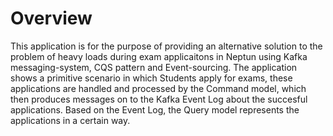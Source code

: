# Overview

This application is for the purpose of providing an alternative solution to the problem of heavy loads during exam applicaitons in Neptun using Kafka messaging-system, CQS pattern and Event-sourcing. The application shows a primitive scenario in which Students apply for exams, these applications are handled and processed by the Command model, which then produces messages on to the Kafka Event Log about the succesful applications. Based on the Event Log, the Query model represents the applications in a certain way.

